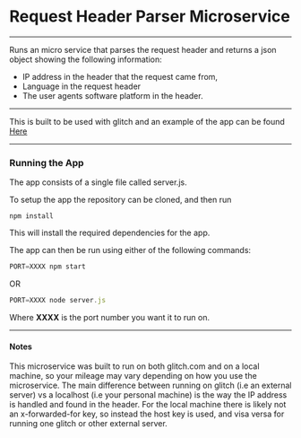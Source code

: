 # Request Header Parser Microservice
-----------------------

Runs an micro service that parses the request header and returns a json object showing the following information:
-  IP address in the header that the request came from,
-  Language in the request header
-  The user agents software platform in the header.

-----------------------

This is built to be used with glitch and an example of the app can be found [Here](https://charming-screen.glitch.me/)

-----------------------

### Running the App

The app consists of a single file called server.js.

To setup the app the repository can be cloned, and then run

```
npm install
```
This will install the required dependencies for the app.

The app can then be run using either of the following commands:

```javascript
PORT=XXXX npm start
```

OR

```javascript
PORT=XXXX node server.js
```

Where __XXXX__ is the port number you want it to run on.

-----------------------

#### Notes

This microservice was built to run on both glitch.com and on a local machine, so your mileage may vary depending on how you use the microservice.
The main difference between running on glitch (i.e an external server) vs a localhost (i.e your personal machine) is the way the IP address is handled and found in the header. For the local machine there is likely not an x-forwarded-for key, so instead the host key is used, and visa versa for running one glitch or other external server.
